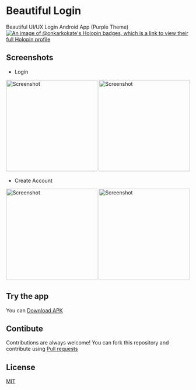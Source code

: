 # Beautiful Login
Beautiful UI/UX Login Android App (Purple Theme)
[![An image of @onkarkokate's Holopin badges, which is a link to view their full Holopin profile](https://holopin.me/onkarkokate)](https://holopin.io/@onkarkokate)
## Screenshots
 - Login
<img src="https://github.com/MerQurex/Beautiful-Login/assets/127438829/9427ba30-f90a-43a9-a1ea-2f74f3d18e94" alt="Screenshot" width="250px">
<img src="https://github.com/MerQurex/Beautiful-Login/assets/127438829/d89f7d8a-4198-4352-8534-ac548a594dcb" alt="Screenshot" width="250px">

 - Create Account
<img src="https://github.com/MerQurex/Beautiful-Login/assets/127438829/e3c27a6d-df5b-47fd-9f37-57ed4110ab9f" alt="Screenshot" width="250px">
<img src="https://github.com/MerQurex/Beautiful-Login/assets/127438829/bb364c9a-3af3-4d9e-a651-c6e409309f64" alt="Screenshot" width="250px">

## Try the app
You can [Download APK](https://mega.nz/file/BfdCwbQC#ZKliUr8HiMh1YFAPE21ed0jsZP4wzCIORdrVusrhY9E) 

## Contibute 
Contributions are always welcome!
You can fork this repository and contribute using [Pull requests](https://github.com/MerQurex/Beautiful-Login/pulls)

## License
[MIT](https://choosealicense.com/licenses/mit/)




